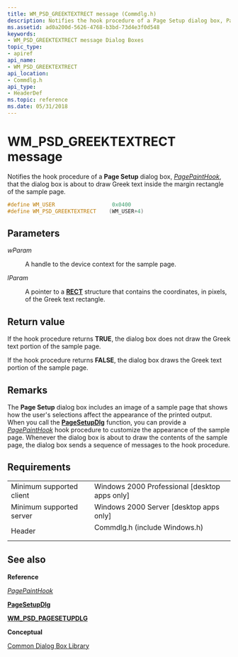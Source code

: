 ```yaml
---
title: WM_PSD_GREEKTEXTRECT message (Commdlg.h)
description: Notifies the hook procedure of a Page Setup dialog box, PagePaintHook, that the dialog box is about to draw Greek text inside the margin rectangle of the sample page.
ms.assetid: ad0a200d-5626-4768-b3bd-73d4e3f0d548
keywords:
- WM_PSD_GREEKTEXTRECT message Dialog Boxes
topic_type:
- apiref
api_name:
- WM_PSD_GREEKTEXTRECT
api_location:
- Commdlg.h
api_type:
- HeaderDef
ms.topic: reference
ms.date: 05/31/2018
---
```


# WM\_PSD\_GREEKTEXTRECT message

Notifies the hook procedure of a **Page Setup** dialog box, [*PagePaintHook*](https://msdn.microsoft.com/library/ms646935(v=VS.85).aspx), that the dialog box is about to draw Greek text inside the margin rectangle of the sample page.


```C++
#define WM_USER                  0x0400
#define WM_PSD_GREEKTEXTRECT    (WM_USER+4)
```



## Parameters

<dl> <dt>

*wParam* 
</dt> <dd>

A handle to the device context for the sample page.

</dd> <dt>

*lParam* 
</dt> <dd>

A pointer to a [**RECT**](https://docs.microsoft.com/previous-versions//dd162897(v=vs.85)) structure that contains the coordinates, in pixels, of the Greek text rectangle.

</dd> </dl>

## Return value

If the hook procedure returns **TRUE**, the dialog box does not draw the Greek text portion of the sample page.

If the hook procedure returns **FALSE**, the dialog box draws the Greek text portion of the sample page.

## Remarks

The **Page Setup** dialog box includes an image of a sample page that shows how the user's selections affect the appearance of the printed output. When you call the [**PageSetupDlg**](https://msdn.microsoft.com/library/ms646937(v=VS.85).aspx) function, you can provide a [*PagePaintHook*](https://msdn.microsoft.com/library/ms646935(v=VS.85).aspx) hook procedure to customize the appearance of the sample page. Whenever the dialog box is about to draw the contents of the sample page, the dialog box sends a sequence of messages to the hook procedure.

## Requirements



|                                     |                                                                                                          |
|-------------------------------------|----------------------------------------------------------------------------------------------------------|
| Minimum supported client<br/> | Windows 2000 Professional \[desktop apps only\]<br/>                                               |
| Minimum supported server<br/> | Windows 2000 Server \[desktop apps only\]<br/>                                                     |
| Header<br/>                   | <dl> <dt>Commdlg.h (include Windows.h)</dt> </dl> |



## See also

<dl> <dt>

**Reference**
</dt> <dt>

[*PagePaintHook*](https://msdn.microsoft.com/library/ms646935(v=VS.85).aspx)
</dt> <dt>

[**PageSetupDlg**](https://msdn.microsoft.com/library/ms646937(v=VS.85).aspx)
</dt> <dt>

[**WM\_PSD\_PAGESETUPDLG**](wm-psd-pagesetupdlg.md)
</dt> <dt>

**Conceptual**
</dt> <dt>

[Common Dialog Box Library](common-dialog-box-library.md)
</dt> </dl>

 

 






